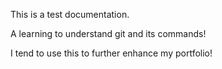 This is a test documentation.

A learning to understand git and its commands!

I tend to use this to further enhance my portfolio!

